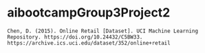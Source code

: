 # aibootcampGroup3Project2
``` Chen, D. (2015). Online Retail [Dataset]. UCI Machine Learning Repository. https://doi.org/10.24432/C5BW33. https://archive.ics.uci.edu/dataset/352/online+retail ```
